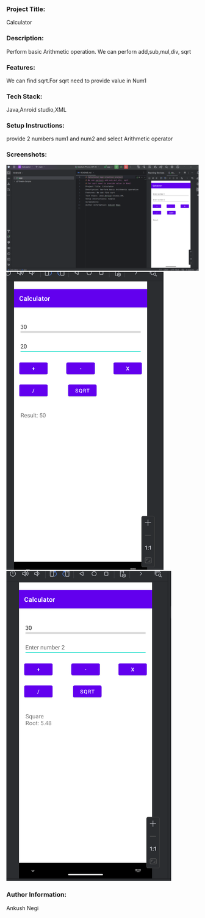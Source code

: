 ﻿<h3>Project Title:</h3> Calculator<br>
<h3>Description:</h3> Perform basic Arithmetic operation. We can perforn add,sub,mul,div, sqrt<br>
<h3>Features:</h3> We can find sqrt.For sqrt need to provide value in Num1<br>
<h3>Tech Stack:</h3> Java,Anroid studio,XML<br>
<h3>Setup Instructions:</h3> provide 2 numbers num1 and num2 and select Arithmetic operator<br>
<h3>Screenshots:</h3>

![Screenshot 1](https://github.com/ankush-2000/Calculator/blob/main/images/Screenshot%202025-02-10%20152048.png)
![Screenshot 2](https://github.com/ankush-2000/Calculator/blob/main/images/Screenshot%202025-02-10%20152134.png)
![Screenshot 3](https://github.com/ankush-2000/Calculator/blob/main/images/Screenshot%202025-02-10%20152208.png)<br>
<h3>Author Information:</h3> Ankush Negi
